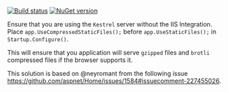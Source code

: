 [![Build status](https://ci.appveyor.com/api/projects/status/na1crpmvw7huyy0l?svg=true)](https://ci.appveyor.com/project/AnderssonPeter/compressedstaticfiles)
[![NuGet version](https://badge.fury.io/nu/CompressedStaticFiles.svg)](https://badge.fury.io/nu/CompressedStaticFiles)

Ensure that you are using the `Kestrel` server without the IIS Integration.
Place `app.UseCompressedStaticFiles();` before `app.UseStaticFiles();` in `Startup.Configure()`.

This will ensure that you application will serve `gzipped` files and `brotli` compressed files if the browser supports it.

This solution is based on @neyromant from the following issue https://github.com/aspnet/Home/issues/1584#issuecomment-227455026.
